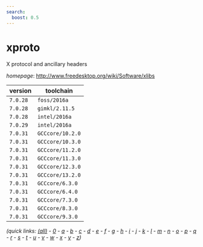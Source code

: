 ```yaml
---
search:
  boost: 0.5
---
```

# xproto

X protocol and ancillary headers

*homepage*: <http://www.freedesktop.org/wiki/Software/xlibs>

version | toolchain
--------|----------
``7.0.28`` | ``foss/2016a``
``7.0.28`` | ``gimkl/2.11.5``
``7.0.28`` | ``intel/2016a``
``7.0.29`` | ``intel/2016a``
``7.0.31`` | ``GCCcore/10.2.0``
``7.0.31`` | ``GCCcore/10.3.0``
``7.0.31`` | ``GCCcore/11.2.0``
``7.0.31`` | ``GCCcore/11.3.0``
``7.0.31`` | ``GCCcore/12.3.0``
``7.0.31`` | ``GCCcore/13.2.0``
``7.0.31`` | ``GCCcore/6.3.0``
``7.0.31`` | ``GCCcore/6.4.0``
``7.0.31`` | ``GCCcore/7.3.0``
``7.0.31`` | ``GCCcore/8.3.0``
``7.0.31`` | ``GCCcore/9.3.0``


*(quick links: [(all)](../index.md) - [0](../0/index.md) - [a](../a/index.md) - [b](../b/index.md) - [c](../c/index.md) - [d](../d/index.md) - [e](../e/index.md) - [f](../f/index.md) - [g](../g/index.md) - [h](../h/index.md) - [i](../i/index.md) - [j](../j/index.md) - [k](../k/index.md) - [l](../l/index.md) - [m](../m/index.md) - [n](../n/index.md) - [o](../o/index.md) - [p](../p/index.md) - [q](../q/index.md) - [r](../r/index.md) - [s](../s/index.md) - [t](../t/index.md) - [u](../u/index.md) - [v](../v/index.md) - [w](../w/index.md) - [x](../x/index.md) - [y](../y/index.md) - [z](../z/index.md))*


